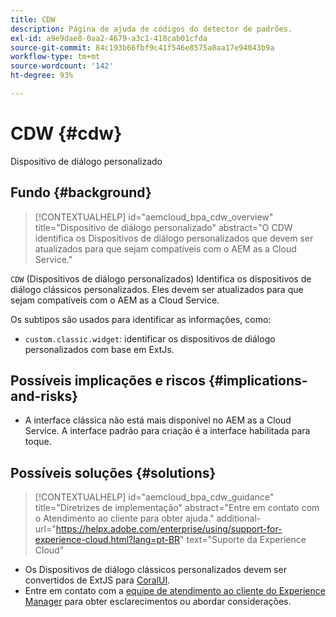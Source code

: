 ```yaml
---
title: CDW
description: Página de ajuda de códigos do detector de padrões.
exl-id: a9e9dae8-0aa2-4679-a3c1-418cab01cfda
source-git-commit: 84c193b66fbf9c41f546e8575a0aa17e94043b9a
workflow-type: tm+mt
source-wordcount: '142'
ht-degree: 93%

---
```


# CDW {#cdw}

Dispositivo de diálogo personalizado

## Fundo {#background}

>[!CONTEXTUALHELP]
>id="aemcloud_bpa_cdw_overview"
>title="Dispositivo de diálogo personalizado"
>abstract="O CDW identifica os Dispositivos de diálogo personalizados que devem ser atualizados para que sejam compatíveis com o AEM as a Cloud Service."

`CDW`  (Dispositivos de diálogo personalizados) Identifica os dispositivos de diálogo clássicos personalizados. Eles devem ser atualizados para que sejam compatíveis com o AEM as a Cloud Service.

Os subtipos são usados para identificar as informações, como:

* `custom.classic.widget`: identificar os dispositivos de diálogo personalizados com base em ExtJs.

## Possíveis implicações e riscos {#implications-and-risks}

* A interface clássica não está mais disponível no AEM as a Cloud Service. A interface padrão para criação é a interface habilitada para toque.

## Possíveis soluções {#solutions}

>[!CONTEXTUALHELP]
>id="aemcloud_bpa_cdw_guidance"
>title="Diretrizes de implementação"
>abstract="Entre em contato com o Atendimento ao cliente para obter ajuda."
>additional-url="https://helpx.adobe.com/enterprise/using/support-for-experience-cloud.html?lang=pt-BR" text="Suporte da Experience Cloud"

* Os Dispositivos de diálogo clássicos personalizados devem ser convertidos de ExtJS para [CoralUI](https://developer.adobe.com/experience-manager/reference-materials/6-5/coral-ui/coralui3/getting-started.html).
* Entre em contato com a [equipe de atendimento ao cliente do Experience Manager](https://helpx.adobe.com/br/enterprise/using/support-for-experience-cloud.html) para obter esclarecimentos ou abordar considerações.
